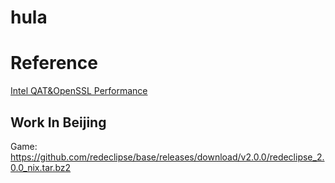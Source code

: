 # hula

# Reference
[Intel QAT&OpenSSL Performance](https://01.org/sites/default/files/downloads/intelr-quickassist-technology/intelquickassisttechnologyopensslperformance.pdf)

## Work In Beijing
Game: https://github.com/redeclipse/base/releases/download/v2.0.0/redeclipse_2.0.0_nix.tar.bz2
